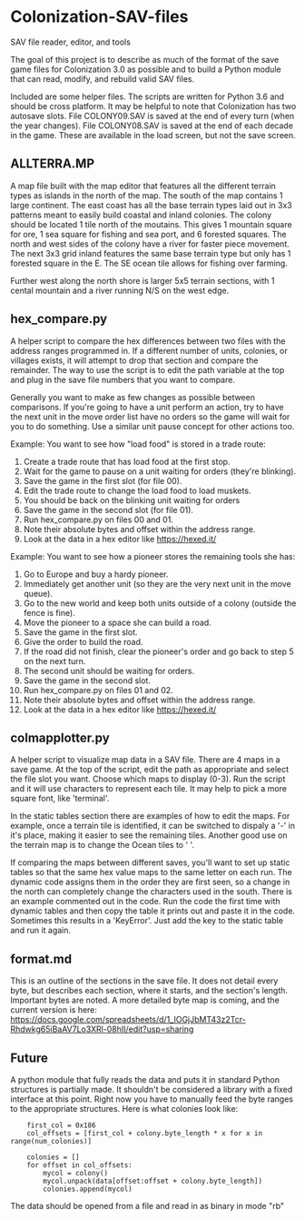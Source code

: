 # Colonization-SAV-files
SAV file reader, editor, and tools

The goal of this project is to describe as much of the format of the save game files for Colonization 3.0 as possible and to build
a Python module that can read, modify, and rebuild valid SAV files.

Included are some helper files. The scripts are written for Python 3.6 and should be cross platform. It may be helpful
to note that Colonization has two autosave slots. File COLONY09.SAV is saved at the end of every turn (when the year changes).
File COLONY08.SAV is saved at the end of each decade in the game. These are available in the load screen, but not the save
screen.

## ALLTERRA.MP
A map file built with the map editor that features all the different terrain types as islands in the north of the map. The south
of the map contains 1 large continent. The east coast has all the base terrain types laid out in 3x3 patterns meant to easily build
coastal and inland colonies. The colony should be located 1 tile north of the moutains. This gives 1 mountain square for ore, 1 sea
square for fishing and sea port, and 6 forested squares. The north and west sides of the colony have a river for faster piece
movement. The next 3x3 grid inland features the same base terrain type but only has 1 forested square in the E. The SE ocean tile
allows for fishing over farming.

Further west along the north shore is larger 5x5 terrain sections, with 1 cental mountain and a river running N/S on the west edge.

## hex_compare.py
A helper script to compare the hex differences between two files with the address ranges programmed in. If a different number of
units, colonies, or villages exists, it will attempt to drop that section and compare the remainder. The way to use the script is
to edit the path variable at the top and plug in the save file numbers that you want to compare.

Generally you want to make as few changes as possible between comparisons. If you're going to have a unit perform an action, try to
have the next unit in the move order list have no orders so the game will wait for you to do something. Use a similar unit pause
concept for other actions too.

Example: You want to see how "load food" is stored in a trade route:
1. Create a trade route that has load food at the first stop.
2. Wait for the game to pause on a unit waiting for orders (they're blinking).
3. Save the game in the first slot (for file 00).
4. Edit the trade route to change the load food to load muskets.
5. You should be back on the blinking unit waiting for orders
6. Save the game in the second slot (for file 01).
7. Run hex_compare.py on files 00 and 01.
8. Note their absolute bytes and offset within the address range.
9. Look at the data in a hex editor like https://hexed.it/

Example: You want to see how a pioneer stores the remaining tools she has:
1. Go to Europe and buy a hardy pioneer.
2. Immediately get another unit (so they are the very next unit in the move queue).
3. Go to the new world and keep both units outside of a colony (outside the fence is fine).
4. Move the pioneer to a space she can build a road.
5. Save the game in the first slot.
6. Give the order to build the road.
7. If the road did not finish, clear the pioneer's order and go back to step 5 on the next turn.
8. The second unit should be waiting for orders.
9. Save the game in the second slot.
10. Run hex_compare.py on files 01 and 02.
11. Note their absolute bytes and offset within the address range.
12. Look at the data in a hex editor like https://hexed.it/


## colmapplotter.py
A helper script to visualize map data in a SAV file. There are 4 maps in a save game. At the
top of the script, edit the path as appropriate and select the file slot you want. Choose which
maps to display (0-3). Run the script and it will use characters to represent each tile. It may
help to pick a more square font, like 'terminal'.

In the static tables section there are examples of how to edit the maps. For example, once a terrain tile is
identified, it can be switched to dispaly a '-' in it's place, making it easier to see the remaining tiles.
Another good use on the terrain map is to change the Ocean tiles to ' '.

If comparing the maps between different saves, you'll want to set up static tables so that the same hex value
maps to the same letter on each run. The dynamic code assigns them in the order they are first seen, so a
change in the north can completely change the characters used in the south. There is an example commented out in
the code. Run the code the first time with dynamic tables and then copy the table it prints out and paste it in
the code. Sometimes this results in a 'KeyError'. Just add the key to the static table and run it again.


## format.md
This is an outline of the sections in the save file. It does not detail every byte, but describes each section,
where it starts, and the section's length. Important bytes are noted. A more detailed byte map is coming, and
the current version is here: https://docs.google.com/spreadsheets/d/1_IOGjJbMT43z2Tcr-Rhdwkg65iBaAV7Lo3XRl-08hII/edit?usp=sharing

## Future
A python module that fully reads the data and puts it in standard Python structures is partially made. It shouldn't be considered a library with a fixed interface at this point. Right now you have to manually feed the byte ranges to the appropriate structures. Here is what colonies look like:

        first_col = 0x186
        col_offsets = [first_col + colony.byte_length * x for x in range(num_colonies)]

        colonies = []
        for offset in col_offsets:
            mycol = colony()
            mycol.unpack(data[offset:offset + colony.byte_length])
            colonies.append(mycol)


The data should be opened from a file and read in as binary in mode "rb"